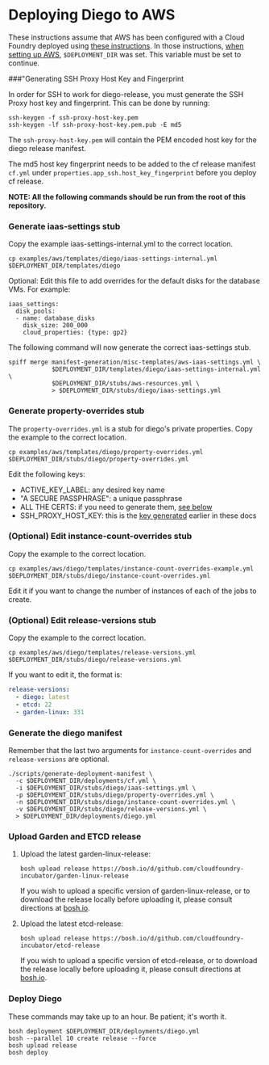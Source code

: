# Deploying Diego to AWS

These instructions assume that AWS has been configured with a Cloud Foundry
deployed using [these instructions](./DEPLOYING_CF.md). In those instructions, [when setting up AWS](./DEPLOYING_CF.md#aws-requirements), `$DEPLOYMENT_DIR` was set. This variable must be set to continue.

###<a name="generating-ssh-proxy-host-key"></a>"Generating SSH Proxy Host Key and Fingerprint

In order for SSH to work for diego-release, you must generate the SSH Proxy host key and fingerprint.
This can be done by running:

```
ssh-keygen -f ssh-proxy-host-key.pem
ssh-keygen -lf ssh-proxy-host-key.pem.pub -E md5
```

The `ssh-proxy-host-key.pem` will contain the PEM encoded host key for the diego release manifest.

The md5 host key fingerprint needs to be added to the cf release manifest `cf.yml` under `properties.app_ssh.host_key_fingerprint` before you deploy cf release.

**NOTE: All the following commands should be run from the root of this repository.**

### Generate iaas-settings stub

Copy the example iaas-settings-internal.yml to the correct location.
```
cp examples/aws/templates/diego/iaas-settings-internal.yml $DEPLOYMENT_DIR/templates/diego
```

Optional: Edit this file to add overrides for the default disks for the database VMs. For example:
```
iaas_settings:
  disk_pools:
  - name: database_disks
    disk_size: 200_000
    cloud_properties: {type: gp2}
```

The following command will now generate the correct iaas-settings stub.
```
spiff merge manifest-generation/misc-templates/aws-iaas-settings.yml \
            $DEPLOYMENT_DIR/templates/diego/iaas-settings-internal.yml \
            $DEPLOYMENT_DIR/stubs/aws-resources.yml \
            > $DEPLOYMENT_DIR/stubs/diego/iaas-settings.yml
```

### Generate property-overrides stub

The `property-overrides.yml` is a stub for diego's private properties. Copy the example to the correct location.
```
cp examples/aws/templates/diego/property-overrides.yml $DEPLOYMENT_DIR/stubs/diego/property-overrides.yml
```

Edit the following keys:

  * ACTIVE_KEY_LABEL: any desired key name
  * "A SECURE PASSPHRASE": a unique passphrase
  * ALL THE CERTS: if you need to generate them, [see below](#user-content-generating-tls-certificates)
  * SSH_PROXY_HOST_KEY: this is the [key generated](#generating-ssh-proxy-host-key) earlier in these docs

### (Optional) Edit instance-count-overrides stub

Copy the example to the correct location.
```
cp examples/aws/diego/templates/instance-count-overrides-example.yml $DEPLOYMENT_DIR/stubs/diego/instance-count-overrides.yml
```
Edit it if you want to change the number of instances of each of the jobs to create.

### (Optional) Edit release-versions stub

Copy the example to the correct location.
```
cp examples/aws/diego/templates/release-versions.yml $DEPLOYMENT_DIR/stubs/diego/release-versions.yml
```

If you want to edit it, the format is:
```yml
release-versions:
  - diego: latest
  - etcd: 22
  - garden-linux: 331
```

### Generate the diego manifest

Remember that the last two arguments for `instance-count-overrides` and `release-versions`
are optional.
```
./scripts/generate-deployment-manifest \
  -c $DEPLOYMENT_DIR/deployments/cf.yml \
  -i $DEPLOYMENT_DIR/stubs/diego/iaas-settings.yml \
  -p $DEPLOYMENT_DIR/stubs/diego/property-overrides.yml \
  -n $DEPLOYMENT_DIR/stubs/diego/instance-count-overrides.yml \
  -v $DEPLOYMENT_DIR/stubs/diego/release-versions.yml \
  > $DEPLOYMENT_DIR/deployments/diego.yml
```

### Upload Garden and ETCD release
1. Upload the latest garden-linux-release:
    ```
    bosh upload release https://bosh.io/d/github.com/cloudfoundry-incubator/garden-linux-release
    ```

    If you wish to upload a specific version of garden-linux-release, or to download the release locally before uploading it, please consult directions at [bosh.io](http://bosh.io/releases/github.com/cloudfoundry-incubator/garden-linux-release).

1. Upload the latest etcd-release:
    ```
    bosh upload release https://bosh.io/d/github.com/cloudfoundry-incubator/etcd-release
    ```

    If you wish to upload a specific version of etcd-release, or to download the release locally before uploading it, please consult directions at [bosh.io](http://bosh.io/releases/github.com/cloudfoundry-incubator/etcd-release).

### Deploy Diego

These commands may take up to an hour. Be patient; it's worth it.
```
bosh deployment $DEPLOYMENT_DIR/deployments/diego.yml
bosh --parallel 10 create release --force
bosh upload release
bosh deploy
```
